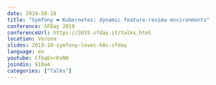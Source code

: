```yaml
---
date: 2019-10-18
title: "Symfony ❤︎ Kubernetes: dynamic feature-review environments"
conference: SFDay 2019
conferenceUrl: https://2019.sfday.it/talks.html
location: Verona
slides: 2019-10-symfony-loves-k8s-sfday
language: en
youtube: CfbqEnrKxN0
joindin: 910a4
categories: ["Talks"]
---
```

